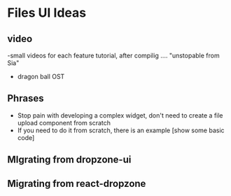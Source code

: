 # Files UI Ideas

## video

-small videos for each feature tutorial, after compilig .... "unstopable from Sia"

- dragon ball OST

## Phrases

- Stop pain with developing a complex widget, don't need to create a file upload component from scratch
- If you need to do it from scratch, there is an example [show some basic code]



## MIgrating from dropzone-ui

## Migrating from react-dropzone
